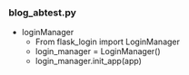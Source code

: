 ### blog_abtest.py
 - loginManager
   - From flask_login import LoginManager
   - login_manager = LoginManager()
   - login_manager.init_app(app) 
